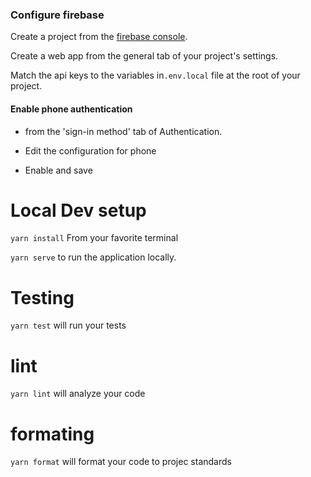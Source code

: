 ### Configure firebase

Create a project from the [firebase console](https://console.firebase.google.com).

Create a web app from the general tab of your project's settings.

Match the api keys to the variables in`.env.local` file at the root of your project.

#### Enable phone authentication

- from the 'sign-in method' tab of Authentication.

- Edit the configuration for phone

- Enable and save

# Local Dev setup

`yarn install` From your favorite terminal

`yarn serve` to run the application locally.

# Testing

`yarn test` will run your tests

# lint

`yarn lint` will analyze your code

# formating

`yarn format` will format your code to projec standards
